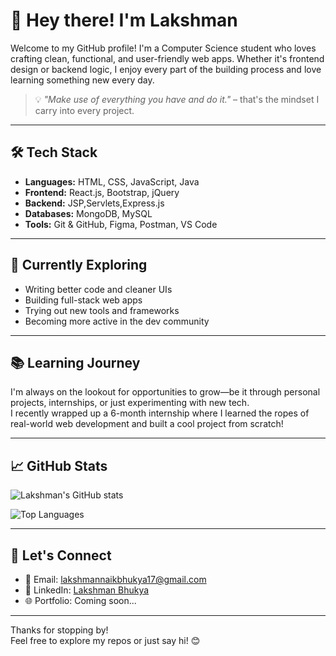 # 👋 Hey there! I'm Lakshman

Welcome to my GitHub profile! I'm a Computer Science student who loves crafting clean, functional, and user-friendly web apps. Whether it's frontend design or backend logic, I enjoy every part of the building process and love learning something new every day.

> 💡 *"Make use of everything you have and do it."* – that's the mindset I carry into every project.

---

## 🛠️ Tech Stack

- **Languages:** HTML, CSS, JavaScript, Java  
- **Frontend:** React.js, Bootstrap, jQuery  
- **Backend:** JSP,Servlets,Express.js  
- **Databases:** MongoDB, MySQL  
- **Tools:** Git & GitHub, Figma, Postman, VS Code

---

## 🌱 Currently Exploring

- Writing better code and cleaner UIs  
- Building full-stack web apps  
- Trying out new tools and frameworks  
- Becoming more active in the dev community

---

## 📚 Learning Journey

I'm always on the lookout for opportunities to grow—be it through personal projects, internships, or just experimenting with new tech.  
I recently wrapped up a 6-month internship where I learned the ropes of real-world web development and built a cool project from scratch!

---

## 📈 GitHub Stats

![Lakshman's GitHub stats](https://github-readme-stats.vercel.app/api?username=lakshmanbhukya&show_icons=true&theme=tokyonight)

![Top Languages](https://github-readme-stats.vercel.app/api/top-langs/?username=lakshmanbhukya&layout=compact&theme=tokyonight)

---

## 🤝 Let's Connect

- 📧 Email: lakshmannaikbhukya17@gmail.com  
- 💼 LinkedIn: [Lakshman Bhukya](https://www.linkedin.com/in/lakshmanbhukya/)  
- 🌐 Portfolio: Coming soon...

---

Thanks for stopping by!  
Feel free to explore my repos or just say hi! 😊
